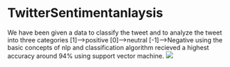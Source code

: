 # TwitterSentimentanlaysis
We have been given a data to classify the tweet and to analyze the tweet into  three categories 
[1]-->positive 
[0]-->neutral 
[-1]-->Negative
using the basic concepts of nlp and  classification algorithm recieved a highest accuracy around 94% using support vector machine.
![](images/ts.jpg)

